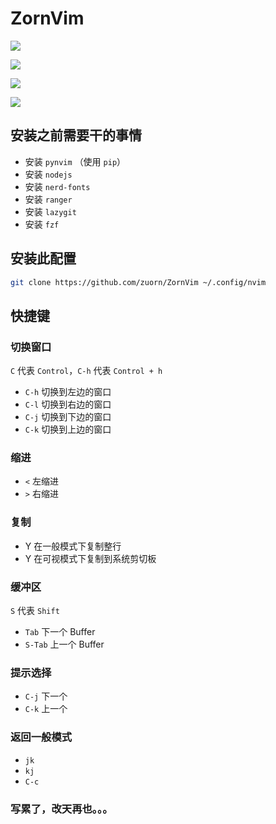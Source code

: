 # ZornVim

![](https://tva1.sinaimg.cn/large/008eGmZEly1gnd71frmhpj31ag0u0wyd.jpg)

![](https://tva1.sinaimg.cn/large/008eGmZEly1gndix0ki3zj31ag0u07mk.jpg)

![](https://tva1.sinaimg.cn/large/008eGmZEly1gndixbx9dhj31ag0u0dze.jpg)

![](https://tva1.sinaimg.cn/large/008eGmZEly1gndixopk4aj31ag0u04cc.jpg)

## 安装之前需要干的事情

- 安装 `pynvim` （使用 `pip`）
- 安装 `nodejs`
- 安装 `nerd-fonts`
- 安装 `ranger`
- 安装 `lazygit`
- 安装 `fzf`

## 安装此配置

```sh
git clone https://github.com/zuorn/ZornVim ~/.config/nvim
```

## 快捷键

### 切换窗口

`C` 代表 `Control`，`C-h` 代表 `Control + h`

- `C-h` 切换到左边的窗口
- `C-l` 切换到右边的窗口
- `C-j` 切换到下边的窗口
- `C-k` 切换到上边的窗口

### 缩进

- `<` 左缩进
- `>` 右缩进

### 复制

- Y 在一般模式下复制整行
- Y 在可视模式下复制到系统剪切板

### 缓冲区

`S` 代表 `Shift`

- `Tab` 下一个 Buffer
- `S-Tab` 上一个 Buffer

### 提示选择

- `C-j` 下一个
- `C-k` 上一个

### 返回一般模式

- `jk`
- `kj`
- `C-c`

### 写累了，改天再也。。。  
